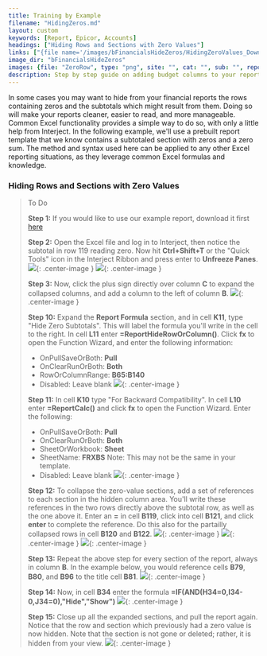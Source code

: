 ```yaml
---
title: Training by Example
filename: "HidingZeros.md"
layout: custom
keywords: [Report, Epicor, Accounts]
headings: ["Hiding Rows and Sections with Zero Values"]
links: ["{file name='/images/bFinancialsHideZeros/HidingZeroValues_Download.xlsx'}"]
image_dir: "bFinancialsHideZeros"
images: {file: "ZeroRow", type: "png", site: "", cat: "", sub: "", report: "", ribbon: "", config: ""}, {file: "UnfreezePanes", type: "png", site: "", cat: "", sub: "", report: "", ribbon: "", config: ""}, {file: "InsertColumn", type: "png", site: "", cat: "", sub: "", report: "", ribbon: "", config: ""}, {file: "ReportRowHideParams", type: "png", site: "", cat: "", sub: "", report: "", ribbon: "", config: ""}, {file: "ReportCalcParams", type: "png", site: "", cat: "", sub: "", report: "", ribbon: "", config: ""}, {file: "CellRef1", type: "png", site: "", cat: "", sub: "", report: "", ribbon: "", config: ""}, {file: "CellRef2", type: "png", site: "", cat: "", sub: "", report: "", ribbon: "", config: ""}, {file: "CellRef2", type: "png", site: "", cat: "", sub: "", report: "", ribbon: "", config: ""}, {file: "CellRefExample2", type: "png", site: "", cat: "", sub: "", report: "", ribbon: "", config: ""}, {file: "FormatDetailRange", type: "png", site: "", cat: "", sub: "", report: "", ribbon: "", config: ""}, {file: "NoZeroResult", type: "png", site: "", cat: "", sub: "", report: "", ribbon: "", config: ""}
description: Step by step guide on adding budget columns to your report templates.
---
```


In some cases you may want to hide from your financial reports the rows containing zeros and the subtotals which might result from them. Doing so will make your reports cleaner, easier to read, and more manageable. Common Excel functionality provides a simple way to do so, with only a little help from Interject. In the following example, we'll use a prebuilt report template that we know contains a subtotaled section with zeros and a zero sum. The method and syntax used here can be applied to any other Excel reporting situations, as they leverage common Excel formulas and knowledge.

### Hiding Rows and Sections with Zero Values

> To Do
>
> **Step 1:** If you would like to use our example report, download it first <a href="/images/bFinancialsHideZeros/HidingZeroValues_Download.xlsx" download>here</a> <!--[here]({file name='/images/bFinancialsHideZeros/HidingZeroValues_Download.xlsx'})-->
>
> **Step 2:** Open the Excel file and log in to Interject, then notice the subtotal in row 119 reading zero. Now hit **Ctrl+Shift+T** or the "Quick Tools" icon in the Interject Ribbon and press enter to **Unfreeze Panes**.
> ![](/images/bFinancialsHideZeros/ZeroRow.png){: .center-image }
> ![](/images/bFinancialsHideZeros/UnfreezePanes.png){: .center-image }
>
> **Step 3:** Now, click the plus sign directly over column **C** to expand the collapsed columns, and add a column to the left of column **B**.
> ![](/images/bFinancialsHideZeros/InsertColumn.png){: .center-image }
>
> **Step 10:** Expand the **Report Formula** section, and in cell **K11**, type "Hide Zero Subtotals". This will label the formula you'll write in the cell to the right. In cell **L11** enter **=ReportHideRowOrColumn()**. Click **fx** to open the Function Wizard, and enter the following information:
> - OnPullSaveOrBoth: **Pull**
> - OnClearRunOrBoth: **Both**
> - RowOrColumnRange: **B65:B140**
> - Disabled: Leave blank
> ![](/images/bFinancialsHideZeros/ReportRowHideParams.png){: .center-image }
>
> **Step 11:** In cell **K10** type "For Backward Compatibility". In cell **L10** enter **=ReportCalc()** and click **fx** to open the Function Wizard. Enter the following:
> - OnPullSaveOrBoth: **Pull**
> - OnClearRunOrBoth: **Both**
> - SheetOrWorkbook: **Sheet**
> - SheetName: **FRXBS** Note: This may not be the same in your template.
> - Disabled: Leave blank
> ![](/images/bFinancialsHideZeros/ReportCalcParams.png){: .center-image }
>
> **Step 12:** To collapse the zero-value sections, add a set of references to each section in the hidden column area. You'll write these references in the two rows directly above the subtotal row, as well as the one above it. Enter an **=** in cell **B119**, click into cell **B121**, and click **enter** to complete the reference. Do this also for the partailly collapsed rows in cell **B120** and **B122**.
> ![](/images/bFinancialsHideZeros/CellRef1.png){: .center-image }
> ![](/images/bFinancialsHideZeros/CellRef2.png){: .center-image }
> ![](/images/bFinancialsHideZeros/CellRef2.png){: .center-image }
>
> **Step 13:** Repeat the above step for every section of the report, always in column **B**. In the example below, you would reference cells **B79**, **B80**, and **B96** to the title cell **B81**.
> ![](/images/bFinancialsHideZeros/CellRefExample2.png){: .center-image }
>
> **Step 14:** Now, in cell **B34** enter the formula **=IF(AND(H34=0,I34-0,J34=0),"Hide","Show")**
> ![](/images/bFinancialsHideZeros/FormatDetailRange.png){: .center-image }
>
> **Step 15:** Close up all the expanded sections, and pull the report again. Notice that the row and section which previously had a zero value is now hidden. Note that the section is not gone or deleted; rather, it is hidden from your view.
> ![](/images/bFinancialsHideZeros/NoZeroResult.png){: .center-image }
>
